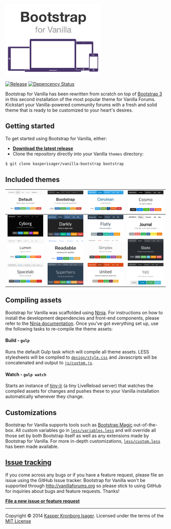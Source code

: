 [![Bootstrap for Vanilla](screenshot.png)](https://github.com/kasperisager/vanilla-bootstrap)

[![Release](http://img.shields.io/github/release/kasperisager/vanilla-bootstrap.svg?style=flat)](https://github.com/kasperisager/vanilla-bootstrap/releases) [![Depencency Status](http://img.shields.io/gemnasium/kasperisager/vanilla-bootstrap.svg?style=flat)](https://gemnasium.com/kasperisager/vanilla-bootstrap)

Bootstrap for Vanilla has been rewritten from scratch on top of [Bootstrap 3](http://getbootstrap.com) in this second installation of the most popular theme for Vanilla Forums. Kickstart your Vanilla-powered community forums with a fresh and solid theme that is ready to be customized to your heart's desires.

## Getting started

To get started using Bootstrap for Vanilla, either:

- [__Download the latest release__](https://github.com/kasperisager/vanilla-bootstrap/releases/latest)
- Clone the repository directly into your Vanilla `themes` directory:

```sh
$ git clone kasperisager/vanilla-bootstrap bootstrap
```

## Included themes

![Default](design/screenshot_default.png) | ![Bootstrap](design/screenshot_bootstrap.png) | ![Cerulean](design/screenshot_cerulean.png) | ![Cosmo](design/screenshot_cosmo.png)
---|---|---|---
![Cyborg](design/screenshot_cyborg.png) | ![Darkly](design/screenshot_darkly.png) | ![Flatly](design/screenshot_flatly.png) | ![Journal](design/screenshot_journal.png)
![Lumen](design/screenshot_lumen.png) | ![Readable](design/screenshot_readable.png) | ![Simplex](design/screenshot_simplex.png) | ![Slate](design/screenshot_slate.png)
![Spacelab](design/screenshot_spacelab.png) | ![Superhero](design/screenshot_superhero.png) | ![United](design/screenshot_united.png) | ![Yeti](design/screenshot_yeti.png)

## Compiling assets

Bootstrap for Vanilla was scaffolded using [Ninja](https://github.com/kasperisager/vanilla-ninja). For instructions on how to install the development dependencies and front-end components, please refer to the [Ninja documentation](https://github.com/kasperisager/vanilla-ninja#getting-started). Once you've got everything set up, use the following tasks to re-compile the theme assets:

#### Build - `gulp`
Runs the default Gulp task which will compile all theme assets. LESS stylesheets will be compiled to [`design/style.css`](design/style.css) and Javascripts will be concatenated and output to [`js/custom.js`](js/custom.js).

#### Watch - `gulp watch`
Starts an instance of [tiny-lr](https://github.com/mklabs/tiny-lr) (a tiny LiveReload server) that watches the compiled assets for changes and pushes these to your Vanilla installation automatically whenever they change.

## Customizations

Bootstrap for Vanilla supports tools such as [Bootstrap Magic](http://pikock.github.io/bootstrap-magic/app) out-of-the-box. All custom variables go in [`less/variables.less`](less/variables.less) and will override all those set by both Bootstrap itself as well as any extensions made by Bootstrap for Vanilla. For more in-depth customizations, [`less/custom.less`](less/custom.less) has been made available.

## [Issue tracking](https://github.com/kasperisager/vanilla-bootstrap/issues)

If you come across any bugs or if you have a feature request, please file an issue using the GitHub Issue tracker. Bootstrap for Vanilla won't be supported through http://vanillaforums.org so please stick to using GitHub for inquiries about bugs and feature requests. Thanks!

[__File a new issue or feature request__](https://github.com/kasperisager/vanilla-bootstrap/issues/new)

---

Copyright &copy; 2014 [Kasper Kronborg Isager](https://github.com/kasperisager). Licensed under the terms of the [MIT License](LICENSE.md)
